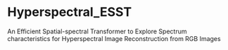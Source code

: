 # Hyperspectral_ESST
An Efficient Spatial-spectral Transformer to Explore Spectrum characteristics for Hyperspectral Image Reconstruction from RGB Images
